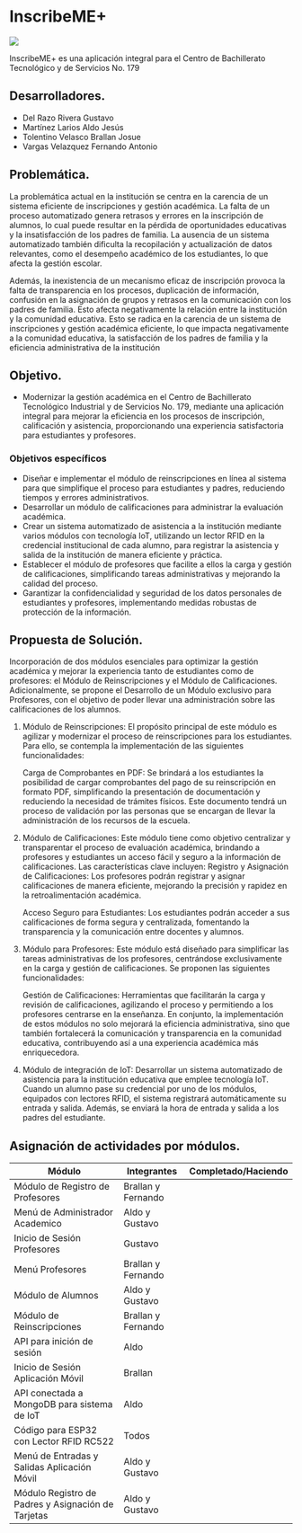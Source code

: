 # InscribeME+
<p align="left">
   <img src="https://img.shields.io/badge/STATUS-EN%20DESARROLLO-green">
</p>

<p></p>
InscribeME+ es una aplicación integral para el Centro de Bachillerato Tecnológico y de Servicios No. 179

## Desarrolladores.
- Del Razo Rivera Gustavo
- Martínez Larios Aldo Jesús
- Tolentino Velasco Brallan Josue
- Vargas Velazquez Fernando Antonio

## Problemática.
 La problemática actual en la institución se centra en la carencia de un sistema eficiente de inscripciones y gestión académica. La falta de un proceso automatizado genera retrasos y errores en la inscripción de alumnos, lo cual puede resultar en la pérdida de oportunidades educativas y la insatisfacción de los padres de familia. La ausencia de un sistema automatizado también dificulta la recopilación y actualización de datos relevantes, como el desempeño académico de los estudiantes, lo que afecta la gestión escolar.<p></p>
 Además, la inexistencia de un mecanismo eficaz de inscripción provoca la falta de transparencia en los procesos, duplicación de información, confusión en la asignación de grupos y retrasos en la comunicación con los padres de familia.
 Esto afecta negativamente la relación entre la institución y la comunidad educativa.
 Esto se radica en la carencia de un sistema de inscripciones y gestión académica eficiente, lo que impacta negativamente a la comunidad educativa, la satisfacción de los padres de familia y la eficiencia administrativa de la institución

## Objetivo.
- Modernizar la gestión académica en el Centro de Bachillerato Tecnológico Industrial y de Servicios No. 179, mediante una aplicación integral para mejorar la eficiencia en los procesos de inscripción, calificación y asistencia, proporcionando una experiencia satisfactoria para estudiantes y profesores.

### Objetivos específicos
- Diseñar e implementar el módulo de reinscripciones en línea al sistema para que simplifique el proceso para estudiantes y padres, reduciendo tiempos y errores administrativos.
- Desarrollar un módulo de calificaciones para administrar la evaluación académica.
- Crear un sistema automatizado de asistencia a la institución mediante varios módulos con tecnología IoT, utilizando un lector RFID en la credencial institucional de cada alumno, para registrar la asistencia y salida de la institución de manera eficiente y práctica.
- Establecer el módulo de profesores que facilite a ellos la carga y gestión de calificaciones, simplificando tareas administrativas y mejorando la calidad del proceso.
- Garantizar la confidencialidad y seguridad de los datos personales de estudiantes y profesores, implementando medidas robustas de protección de la información.

## Propuesta de Solución.
 Incorporación de dos módulos esenciales para optimizar la gestión académica y mejorar la experiencia tanto de estudiantes como de profesores: el Módulo de Reinscripciones y el Módulo de Calificaciones. Adicionalmente, se propone el Desarrollo de un Módulo exclusivo para Profesores, con el objetivo de poder llevar una administración sobre las calificaciones de los alumnos.
 1. Módulo de Reinscripciones:
 El propósito principal de este módulo es agilizar y modernizar el proceso de
 reinscripciones para los estudiantes. Para ello, se contempla la implementación de
 las siguientes funcionalidades: <p></p>
 Carga de Comprobantes en PDF: Se brindará a los estudiantes la posibilidad de
 cargar comprobantes del pago de su reinscripción en formato PDF, simplificando la
 presentación de documentación y reduciendo la necesidad de trámites físicos.
 Este documento tendrá un proceso de validación por las personas que se
 encargan de llevar la administración de los recursos de la escuela. <p></p>
 2. Módulo de Calificaciones:
 Este módulo tiene como objetivo centralizar y transparentar el proceso de
 evaluación académica, brindando a profesores y estudiantes un acceso fácil y
 seguro a la información de calificaciones. Las características clave incluyen:
 Registro y Asignación de Calificaciones: Los profesores podrán registrar y
 asignar calificaciones de manera eficiente, mejorando la precisión y rapidez en la
 retroalimentación académica.<p></p>
 Acceso Seguro para Estudiantes: Los estudiantes podrán acceder a sus
 calificaciones de forma segura y centralizada, fomentando la transparencia y la
 comunicación entre docentes y alumnos.<p></p>
 3. Módulo para Profesores:
 Este módulo está diseñado para simplificar las tareas administrativas de los
 profesores, centrándose exclusivamente en la carga y gestión de calificaciones.
 Se proponen las siguientes funcionalidades:<p></p>
 Gestión de Calificaciones: Herramientas que facilitarán la carga y revisión de
 calificaciones, agilizando el proceso y permitiendo a los profesores centrarse en la
 enseñanza.
 En conjunto, la implementación de estos módulos no solo mejorará la eficiencia
 administrativa, sino que también fortalecerá la comunicación y transparencia en la
 comunidad educativa, contribuyendo así a una experiencia académica más
 enriquecedora.<p></p>
4. Módulo de integración de IoT:
 Desarrollar un sistema automatizado de asistencia para la institución educativa
 que emplee tecnología IoT. Cuando un alumno pase su credencial por uno de los
 módulos, equipados con lectores RFID, el sistema registrará
 automáticamente su entrada y salida. Además, se enviará la hora de entrada y salida a los
 padres del estudiante.<p></p>


## Asignación de actividades por módulos.
| Módulo  | Integrantes| Completado/Haciendo |
|--------------|--------------|--------------|
| Módulo de Registro de Profesores   | Brallan y Fernando |              |
| Menú de Administrador Academico    |   Aldo y Gustavo   |              |
| Inicio de Sesión Profesores   |   Gustavo   |              |
| Menú Profesores   | Brallan y Fernando |              |
| Módulo de Alumnos   |   Aldo y Gustavo   |              |
| Módulo de Reinscripciones   | Brallan y Fernando |              |
| API para inición de sesión   | Aldo |              |
| Inicio de Sesión Aplicación Móvil   |   Brallan   |              |
| API conectada a MongoDB para sistema de IoT   | Aldo |              |
| Código para ESP32 con Lector RFID RC522   | Todos |              |
| Menú de Entradas y Salidas Aplicación Móvil   |   Aldo y Gustavo   |              |
| Módulo Registro de Padres y Asignación de Tarjetas   |   Aldo y Gustavo   |              |

